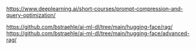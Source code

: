 https://www.deeplearning.ai/short-courses/prompt-compression-and-query-optimization/  

https://github.com/bstraehle/ai-ml-dl/tree/main/hugging-face/rag/  
https://github.com/bstraehle/ai-ml-dl/tree/main/hugging-face/advanced-rag/  
